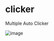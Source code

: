 # clicker
Multiple Auto Clicker

![image](https://user-images.githubusercontent.com/42342676/96362472-86c10600-1168-11eb-8b27-d49a4b0a828b.png)
